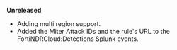 **Unreleased**
* Adding multi region support.
* Added the Miter Attack IDs and the rule's URL to the FortiNDRCloud:Detections Splunk events.

